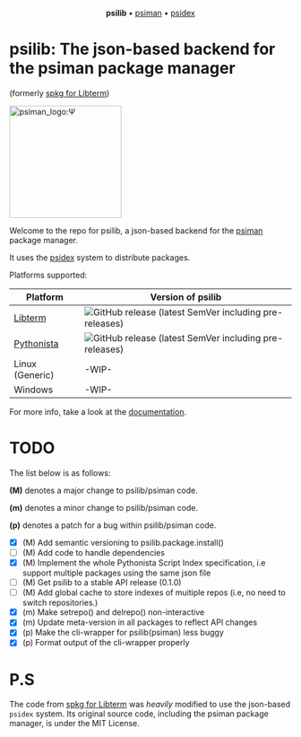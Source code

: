 <p align="center">
  <b> psilib </b> &bull;
  <a href="https://github.com/sn3ksoftware/psicli">psiman</a> &bull;
    <a href="https://github.com/sn3ksoftware/psidex">psidex</a>
</p>

# psilib: The json-based backend for the psiman package manager
(formerly [spkg for Libterm](https://github.com/sn3ksoftware/sandpkg/tree/testing))

<img src="https://raw.githubusercontent.com/sn3ksoftware/psilib/master/psilib_logo.png" alt="psiman_logo:Ψ" width="200"/>

Welcome to the repo for psilib, a json-based backend for the [psiman](https://github.com/sn3ksoftware/psiman) package manager.

It uses the [psidex](https://github.com/sn3ksoftware/psidex) system to distribute packages.

Platforms supported:

| Platform  | Version of psilib |
| --- | --- |
| [Libterm](https://github.com/ColdGrub1384/LibTerm) | ![GitHub release (latest SemVer including pre-releases)](https://img.shields.io/github/v/release/sn3ksoftware/psilib?include_prereleases&sort=semver) |
| [Pythonista](http://omz-software.com/pythonista/) | ![GitHub release (latest SemVer including pre-releases)](https://img.shields.io/github/v/release/sn3ksoftware/psilib?include_prereleases&sort=semver) |
| Linux (Generic) | -WIP- |
| Windows | -WIP- |

For more info, take a look at the [documentation](https://github.com/sn3ksoftware/psilib/wiki).

# TODO
The list below is as follows:

**(M)** denotes a major change to psilib/psiman code.

**(m)** denotes a minor change to psilib/psiman code.

**(p)** denotes a patch for a bug within psilib/psiman code.

- [x] (M) Add semantic versioning to psilib.package.install()
- [ ] (M) Add code to handle dependencies
- [x] (M) Implement the whole Pythonista Script Index specification, i.e support multiple 
packages using the same json file
- [ ] (M) Get psilib to a stable API release (0.1.0)
- [ ] (M) Add global cache to store indexes of muitiple repos (i.e, no need to switch repositories.)
- [x] (m) Make setrepo() and delrepo() non-interactive 
- [x] (m) Update meta-version in all packages to reflect API changes
- [x] (p) Make the cli-wrapper for psilib(psiman) less buggy
- [x] (p) Format output of the cli-wrapper properly

# P.S
The code from [spkg for Libterm](https://github.com/sn3ksoftware/sandpkg/tree/testing) was _heavily_ modified to use the json-based `psidex` system.
Its original source code, including the psiman package manager, is under the MIT License.
